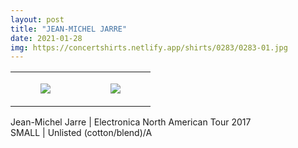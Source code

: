 ```yaml
---
layout: post
title: "JEAN-MICHEL JARRE"
date: 2021-01-28
img: https://concertshirts.netlify.app/shirts/0283/0283-01.jpg
---
```




<table style="width:100%;"><tr><td style="vertical-align:top;">
      <figure class="tmblr-full" data-orig-height="2048" data-orig-width="1365" data-orig-src="https://concertshirts.netlify.app/shirts/0283/0283-01.jpg"><img src="https://64.media.tumblr.com/40d97553aa498589012f6994bd0ef2e3/5139300f8e46a44e-c5/s540x810/b435473232f6c8996df771f2c7b3dda1863fd469.jpg" data-orig-height="2048" data-orig-width="1365" data-orig-src="https://concertshirts.netlify.app/shirts/0283/0283-01.jpg"/></figure></td>
    <td style="vertical-align:top;">
      <figure class="tmblr-full" data-orig-height="2048" data-orig-width="1365" data-orig-src="https://concertshirts.netlify.app/shirts/0283/0283-02.jpg"><img src="https://64.media.tumblr.com/592a151f688079e7b31d2ff5ef7daaca/5139300f8e46a44e-c3/s540x810/bd7785942ff2770717bf6282c4e187dddbe0a201.jpg" data-orig-height="2048" data-orig-width="1365" data-orig-src="https://concertshirts.netlify.app/shirts/0283/0283-02.jpg"/></figure></td>
  </tr></table><p>
  Jean-Michel Jarre | Electronica North American Tour 2017<br/>SMALL | Unlisted (cotton/blend)/A
</p>
